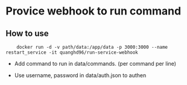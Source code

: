 # Provice webhook to run command

## How to use

```
    docker run -d -v path/data:/app/data -p 3000:3000 --name restart_service -it quanghd96/run-service-webhook
```

- Add command to run in data/commands. (per command per line)

- Use username, password in data/auth.json to authen 